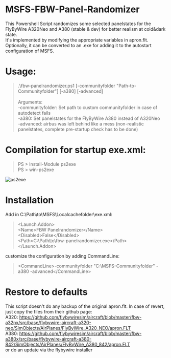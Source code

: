 # MSFS-FBW-Panel-Randomizer
This Powershell Script randomizes some selected panelstates for the FlyByWire A320Neo and A380 (stable & dev) for better realism at cold&dark state.<br />
It's implemented by modifying the appropriate variables in apron.flt.<br/>
Optionally, it can be converted to an .exe for adding it to the autostart configuration of MSFS.<br />

# Usage:
> .\fbw-panelrandomizer.ps1 [-communityfolder "Path-to-Communityfolder"] [-a380] [-advanced] <br /><br />
> Arguments:<br />
> -communityfolder: Set path to custom communityfolder in case of autodetect fails<br />
> -a380: Set panelstates for the FlyByWire A380 instead of A320Neo<br />
> -advanced: airbus was left behind like a mess (non-realistic panelstates, complete pre-startup check has to be done)

# Compilation for startup exe.xml:
> PS > Install-Module ps2exe<br />
> PS > win-ps2exe

![ps2exe](https://github.com/user-attachments/assets/56d6719b-96d8-4034-9719-9ba82f7d2e46)


# Installation
Add in C:\Path\to\MSFS\Localcachefolder\exe.xml:
>  <Launch.Addon>  
>    \<Name\>FBW Panelrandomizer\</Name\>  
>    \<Disabled\>False\</Disabled\>  
>    \<Path\>C:\Path\to\fbw-panelrandomizer.exe\</Path\>  
>  </Launch.Addon><br />

customize the configuration by adding CommandLine:<br />
> <CommandLine\>-communityfolder "C:\MSFS-Communityfolder\" -a380 -advanced</CommandLine\>

# Restore to defaults
This script doesn't do any backup of the original apron.flt. In case of revert, just copy the files from their github page:<br />
A320: https://github.com/flybywiresim/aircraft/blob/master/fbw-a32nx/src/base/flybywire-aircraft-a320-neo/SimObjects/AirPlanes/FlyByWire_A320_NEO/apron.FLT<br />
A380: https://github.com/flybywiresim/aircraft/blob/master/fbw-a380x/src/base/flybywire-aircraft-a380-842/SimObjects/AirPlanes/FlyByWire_A380_842/apron.FLT<br />
or do an update via the flybywire installer
